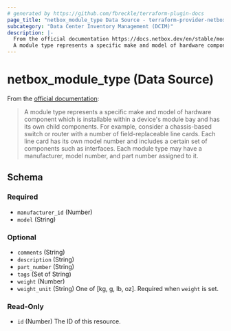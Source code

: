 ```yaml
---
# generated by https://github.com/fbreckle/terraform-plugin-docs
page_title: "netbox_module_type Data Source - terraform-provider-netbox"
subcategory: "Data Center Inventory Management (DCIM)"
description: |-
  From the official documentation https://docs.netbox.dev/en/stable/models/dcim/moduletype/:
  A module type represents a specific make and model of hardware component which is installable within a device's module bay and has its own child components. For example, consider a chassis-based switch or router with a number of field-replaceable line cards. Each line card has its own model number and includes a certain set of components such as interfaces. Each module type may have a manufacturer, model number, and part number assigned to it.
---
```


# netbox_module_type (Data Source)

From the [official documentation](https://docs.netbox.dev/en/stable/models/dcim/moduletype/):

> A module type represents a specific make and model of hardware component which is installable within a device's module bay and has its own child components. For example, consider a chassis-based switch or router with a number of field-replaceable line cards. Each line card has its own model number and includes a certain set of components such as interfaces. Each module type may have a manufacturer, model number, and part number assigned to it.



<!-- schema generated by tfplugindocs -->
## Schema

### Required

- `manufacturer_id` (Number)
- `model` (String)

### Optional

- `comments` (String)
- `description` (String)
- `part_number` (String)
- `tags` (Set of String)
- `weight` (Number)
- `weight_unit` (String) One of [kg, g, lb, oz]. Required when `weight` is set.

### Read-Only

- `id` (Number) The ID of this resource.


